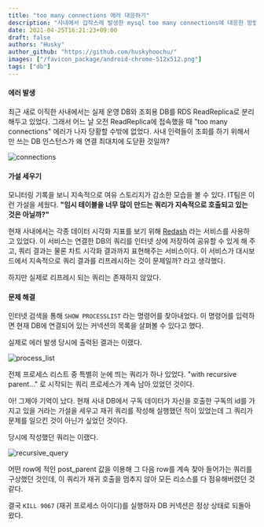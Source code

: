 ```yaml
---
title: "too many connections 에러 대응하기"
description: "사내에서 갑작스레 발생한 mysql too many connections에 대응한 방법을 기록합니다"
date: 2021-04-25T16:21:23+09:00
draft: false
authors: "Husky"
author_github: "https://github.com/huskyhoochu/"
images: ["/favicon_package/android-chrome-512x512.png"]
tags: ["db"]
---
```


#### 에러 발생

최근 새로 이직한 사내에서는 실제 운영 DB와 조회용 DB를 RDS ReadReplica로 분리해두고 있었다. 그래서 어느 날 오전 ReadReplica에 접속했을 때 "too many connections" 에러가 나자 당황할 수밖에 없었다. 사내 인력들이 조회를 하기 위해서만 쓰는 DB 인스턴스가 왜 연결 최대치에 도닫환 것일까?

![connections](/db-pressure/connections.png)

#### 가설 세우기

모니터링 기록을 보니 지속적으로 여유 스토리지가 감소한 모습을 볼 수 있다. IT팀은 이런 가설을 세웠다. **"임시 테이블을 너무 많이 만드는 쿼리가 지속적으로 호출되고 있는 것은 아닐까?"**

현재 사내에서는 각종 데이터 시각화 지표를 보기 위해 [Redash](https://redash.io/) 라는 서비스를 사용하고 있었다. 이 서비스는 연결한 DB의 쿼리를 인터넷 상에 저장하여 공유할 수 있게 해 주고, 쿼리 결과는 물론 차트 시각화 결과까지 표현해주는 서비스이다. 이 서비스가 대시보드에서 지속적으로 쿼리 결과를 리프레시하는 것이 문제일까? 라고 생각했다.

하지만 실제로 리프레시 되는 쿼리는 존재하지 않았다.

#### 문제 해결

인터넷 검색을 통해 `SHOW PROCESSLIST` 라는 명령어를 찾아내었다. 이 명령어를 입력하면 현재 DB에 연결되어 있는 커넥션의 목록을 살펴볼 수 있다고 했다.

실제로 에러 발생 당시에 출력된 결과는 이랬다.

![process_list](/db-pressure/process_list.png)

전체 프로세스 리스트 중 특별히 눈에 띄는 쿼리가 하나 있었다. "with recursive parent..." 로 시작되는 쿼리 프로세스가 계속 남아 있었던 것이다.

아! 그제야 기억이 났다. 현재 사내 DB에서 구독 데이터가 자신을 호출한 구독의 id를 가지고 있을 거라는 가설을 세우고 재귀 쿼리를 작성해 실행했던 적이 있었는데 그 쿼리가 문제를 일으킨 것이 아닌가 싶었던 것이다.

당시에 작성했던 쿼리는 이랬다.

![recursive_query](/db-pressure/recursive_query.png)

어떤 row에 적인 post_parent 값을 이용해 그 다음 row를 계속 찾아 들어가는 쿼리를 구상했던 것인데, 이 쿼리가 재귀 호출을 멈추지 않아 모든 리소스를 다 점유해버렸던 것 같다.

결국 `KILL 9067` (재귀 프로세스 아이디)를 실행하자 DB 커넥션은 정상 상태로 되돌아왔다.


